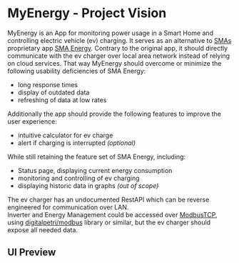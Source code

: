 # MyEnergy - Project Vision
MyEnergy is an App for monitoring power usage in a Smart Home and controlling electric vehicle (ev) charging.
It serves as an alternative to [SMAs](https://www.sma.de/) proprietary app [SMA Energy](https://play.google.com/store/apps/details?id=de.sma.energy).
Contrary to the original app, it should directly communicate with the ev charger over local area network instead of relying on cloud services.
That way MyEnergy should overcome or minimize the following usability deficiencies of SMA Energy: 

* long response times
* display of outdated data
* refreshing of data at low rates

Additionally the app should provide the following features to improve the user experience:

* intuitive calculator for ev charge  
* alert if charging is interrupted _(optional)_  

While still retaining the feature set of SMA Energy, including:

* Status page, displaying current energy consumption
* monitoring and controlling of ev charging
* displaying historic data in graphs _(out of scope)_

The ev charger has an undocumented RestAPI which can be reverse engineered for communication over LAN.  
Inverter and Energy Management could be accessed over [ModbusTCP](https://en.wikipedia.org/wiki/Modbus), using [digitalpetri/modbus](https://github.com/digitalpetri/modbus) library or similar, but the ev charger should expose all needed data.

## UI Preview